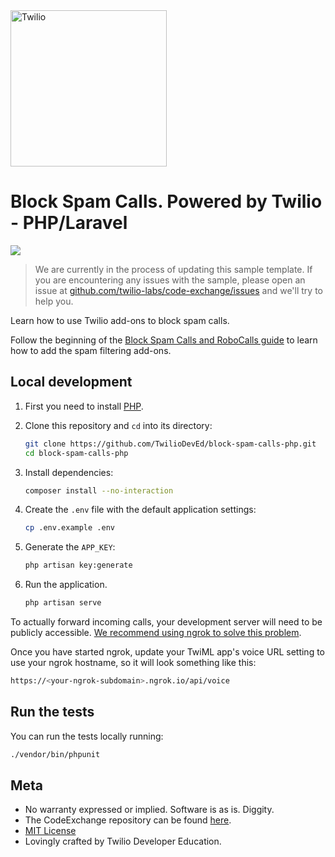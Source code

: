 <a href="https://www.twilio.com">
  <img src="https://static0.twilio.com/marketing/bundles/marketing/img/logos/wordmark-red.svg" alt="Twilio" width="250" />
</a>

# Block Spam Calls. Powered by Twilio - PHP/Laravel

![](https://github.com/TwilioDevEd/block-spam-calls-php/workflows/Laravel/badge.svg)

> We are currently in the process of updating this sample template. If you are encountering any issues with the sample, please open an issue at [github.com/twilio-labs/code-exchange/issues](https://github.com/twilio-labs/code-exchange/issues) and we'll try to help you.

Learn how to use Twilio add-ons to block spam calls.

Follow the beginning of the [Block Spam Calls and RoboCalls guide](https://www.twilio.com/docs/voice/tutorials/block-spam-calls-and-robocalls-python) to learn how to add the spam filtering add-ons.


## Local development

1. First you need to install [PHP](http://php.net/manual/en/install.php).

1. Clone this repository and `cd` into its directory:
   ```bash
   git clone https://github.com/TwilioDevEd/block-spam-calls-php.git
   cd block-spam-calls-php
   ```

1. Install dependencies:

    ```bash
    composer install --no-interaction
    ```

1. Create the `.env` file with the default application settings:
    ```bash
    cp .env.example .env
    ```

1. Generate the `APP_KEY`:
    ```bash
    php artisan key:generate
    ```

1. Run the application.

    ```bash
    php artisan serve
    ```

To actually forward incoming calls, your development server will need to be publicly accessible. [We recommend using ngrok to solve this problem](https://www.twilio.com/blog/2015/09/6-awesome-reasons-to-use-ngrok-when-testing-webhooks.html).

Once you have started ngrok, update your TwiML app's voice URL setting to use your ngrok hostname, so it will look something like this:

```bash
https://<your-ngrok-subdomain>.ngrok.io/api/voice
```

## Run the tests

You can run the tests locally running:

```bash
./vendor/bin/phpunit
```

## Meta

* No warranty expressed or implied. Software is as is. Diggity.
* The CodeExchange repository can be found [here](https://github.com/twilio-labs/code-exchange/).
* [MIT License](http://www.opensource.org/licenses/mit-license.html)
* Lovingly crafted by Twilio Developer Education.
